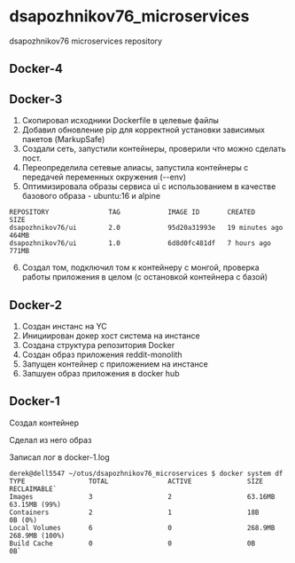 # dsapozhnikov76_microservices
dsapozhnikov76 microservices repository

## Docker-4

## Docker-3

1. Скопировал исходники Dockerfile в целевые файлы
2. Добавил обновление pip для корректной установки зависимых пакетов (MarkupSafe)
3. Создали сеть, запустили контейнеры, проверили что можно сделать пост.
4. Переопределила сетевые алиасы, запустила контейнеры с передачей переменных окружения (--env)
5. Оптимизировала образы сервиса ui с использованием в качестве базового образа - ubuntu:16 и alpine 

````
REPOSITORY               TAG            IMAGE ID       CREATED          SIZE
dsapozhnikov76/ui        2.0            95d20a31993e   19 minutes ago   464MB
dsapozhnikov76/ui        1.0            6d8d0fc481df   7 hours ago      771MB

````
6. Создал том, подключил том к контейнеру с монгой, проверка работы приложения в целом (с остановкой контейнера с базой)

## Docker-2


  1.  Создан инстанс на YC
  2.  Инициирован докер хост система на инстансе
  3.  Создана структура репозитория Docker
  4.  Создан образ приложения reddit-monolith
  5.  Запущен контейнер с приложением на инстансе
  6.  Запшуен образ приложения в docker hub

## Docker-1 

Создал контейнер 

Сделал из него образ

Записал лог в docker-1.log

````
derek@dell5547 ~/otus/dsapozhnikov76_microservices $ docker system df
TYPE                TOTAL               ACTIVE              SIZE                RECLAIMABLE`
Images              3                   2                   63.16MB             63.15MB (99%)
Containers          2                   1                   18B                 0B (0%)
Local Volumes       6                   0                   268.9MB             268.9MB (100%)
Build Cache         0                   0                   0B                  0B`
````

